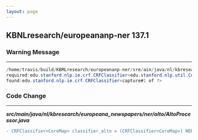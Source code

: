 ```yaml
---
layout: page
---
```

## KBNLresearch/europeananp-ner 137.1

### Warning Message

---------------------

```java
/home/travis/build/KBMLresearch/europeananp-ner/sre/ain/java/nl/kbresearch/europeana_newspapers/ner/alto/Altoprocessor.java:[100,17]unchecked cast
required:edu.stanford.nlp.ie.crf.CRFClassifier<edu.stanford.nlp.util.CoreMap>
found:edu.stanford.nlp.ie.crf.CRFClassifier<capture#1 of ?>

```

### Code Change

---------------------

***src/main/java/nl/kbresearch/europeana_newspapers/ner/alto/AltoProcessor.java***

```diff
- CRFClassifier<CoreMap> classifier_alto = (CRFClassifier<CoreMap>) NERClassifiers.getCRFClassifierForLanguage(lang);
```